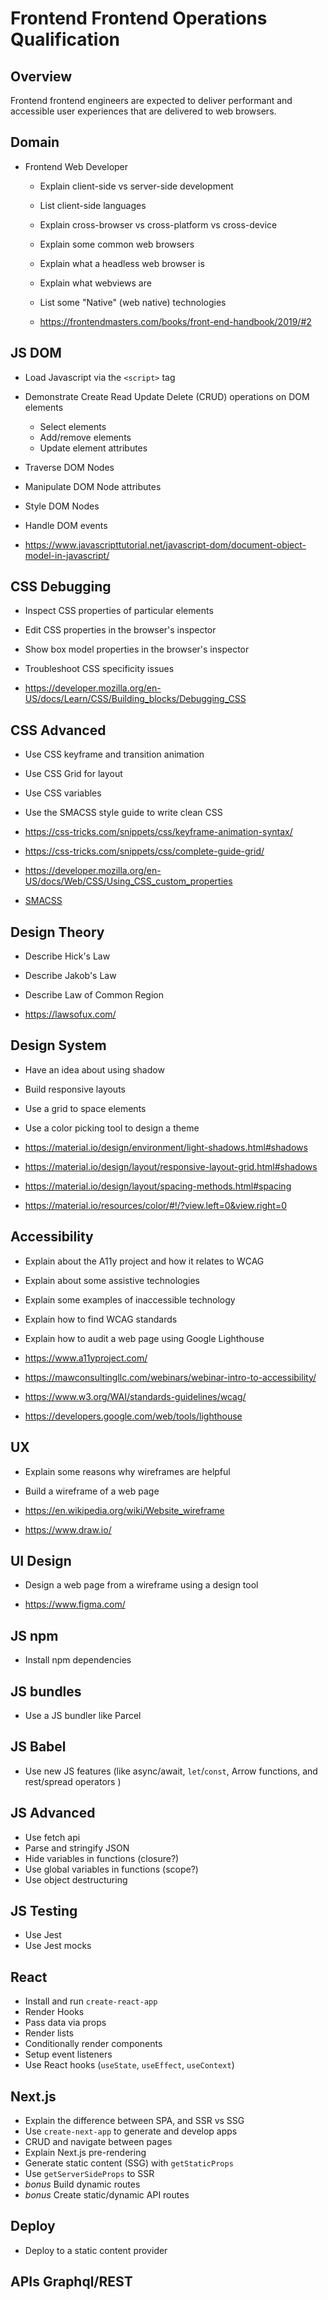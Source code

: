 # Frontend Frontend Operations Qualification

## Overview

Frontend frontend engineers are expected to deliver performant and accessible user experiences that are delivered to web browsers.

## Domain

- Frontend Web Developer

  - Explain client-side vs server-side development
  - List client-side languages
  - Explain cross-browser vs cross-platform vs cross-device
  - Explain some common web browsers
  - Explain what a headless web browser is
  - Explain what webviews are
  - List some "Native" (web native) technologies

  - https://frontendmasters.com/books/front-end-handbook/2019/#2

## JS DOM

- Load Javascript via the `<script>` tag
- Demonstrate Create Read Update Delete (CRUD) operations on DOM elements

  - Select elements
  - Add/remove elements
  - Update element attributes

- Traverse DOM Nodes
- Manipulate DOM Node attributes
- Style DOM Nodes
- Handle DOM events

- https://www.javascripttutorial.net/javascript-dom/document-object-model-in-javascript/

## CSS Debugging

- Inspect CSS properties of particular elements
- Edit CSS properties in the browser's inspector
- Show box model properties in the browser's inspector
- Troubleshoot CSS specificity issues

- https://developer.mozilla.org/en-US/docs/Learn/CSS/Building_blocks/Debugging_CSS

## CSS Advanced

- Use CSS keyframe and transition animation
- Use CSS Grid for layout
- Use CSS variables
- Use the SMACSS style guide to write clean CSS

- https://css-tricks.com/snippets/css/keyframe-animation-syntax/
- https://css-tricks.com/snippets/css/complete-guide-grid/
- https://developer.mozilla.org/en-US/docs/Web/CSS/Using_CSS_custom_properties
- [SMACSS](http://smacss.com/)

## Design Theory

- Describe Hick's Law
- Describe Jakob's Law
- Describe Law of Common Region

- https://lawsofux.com/

## Design System

- Have an idea about using shadow
- Build responsive layouts
- Use a grid to space elements
- Use a color picking tool to design a theme

- https://material.io/design/environment/light-shadows.html#shadows
- https://material.io/design/layout/responsive-layout-grid.html#shadows
- https://material.io/design/layout/spacing-methods.html#spacing
- https://material.io/resources/color/#!/?view.left=0&view.right=0

## Accessibility

- Explain about the A11y project and how it relates to WCAG
- Explain about some assistive technologies
- Explain some examples of inaccessible technology
- Explain how to find WCAG standards
- Explain how to audit a web page using Google Lighthouse

- https://www.a11yproject.com/
- https://mawconsultingllc.com/webinars/webinar-intro-to-accessibility/
- https://www.w3.org/WAI/standards-guidelines/wcag/
- https://developers.google.com/web/tools/lighthouse

## UX

- Explain some reasons why wireframes are helpful
- Build a wireframe of a web page

- https://en.wikipedia.org/wiki/Website_wireframe
- https://www.draw.io/

## UI Design

- Design a web page from a wireframe using a design tool

- https://www.figma.com/

## JS npm

- Install npm dependencies

## JS bundles

- Use a JS bundler like Parcel

## JS Babel

- Use new JS features (like async/await, `let`/`const`, Arrow functions, and rest/spread operators )

## JS Advanced

- Use fetch api
- Parse and stringify JSON
- Hide variables in functions (closure?)
- Use global variables in functions (scope?)
- Use object destructuring

## JS Testing

- Use Jest
- Use Jest mocks

## React

- Install and run `create-react-app`
- Render Hooks
- Pass data via props
- Render lists
- Conditionally render components
- Setup event listeners
- Use React hooks (`useState`, `useEffect`, `useContext`)

## Next.js

- Explain the difference between SPA, and SSR vs SSG
- Use `create-next-app` to generate and develop apps
- CRUD and navigate between pages
- Explain Next.js pre-rendering
- Generate static content (SSG) with `getStaticProps`
- Use `getServerSideProps` to SSR
- _bonus_ Build dynamic routes
- _bonus_ Create static/dynamic API routes

## Deploy

- Deploy to a static content provider

## APIs Graphql/REST
